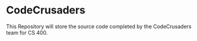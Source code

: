 # CodeCrusaders
 This Repository will store the source code completed by the CodeCrusaders team for CS 400. 
